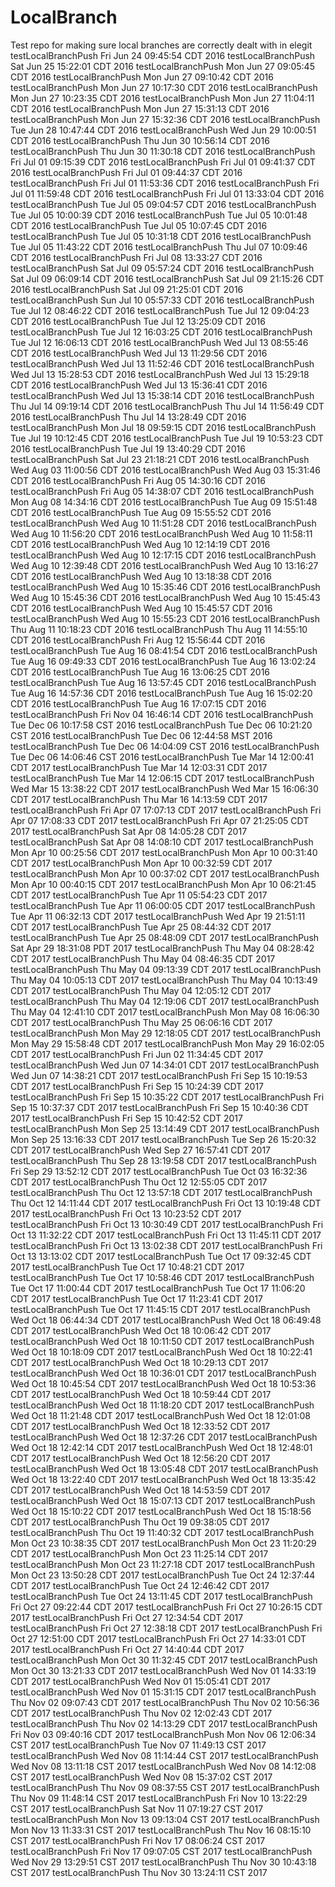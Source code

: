 # LocalBranch
Test repo for making sure local branches are correctly dealt with in elegit
testLocalBranchPush Fri Jun 24 09:45:54 CDT 2016
testLocalBranchPush Sat Jun 25 15:22:01 CDT 2016
testLocalBranchPush Mon Jun 27 09:05:45 CDT 2016
testLocalBranchPush Mon Jun 27 09:10:42 CDT 2016
testLocalBranchPush Mon Jun 27 10:17:30 CDT 2016
testLocalBranchPush Mon Jun 27 10:23:35 CDT 2016
testLocalBranchPush Mon Jun 27 11:04:11 CDT 2016
testLocalBranchPush Mon Jun 27 15:31:13 CDT 2016
testLocalBranchPush Mon Jun 27 15:32:36 CDT 2016
testLocalBranchPush Tue Jun 28 10:47:44 CDT 2016
testLocalBranchPush Wed Jun 29 10:00:51 CDT 2016
testLocalBranchPush Thu Jun 30 10:56:14 CDT 2016
testLocalBranchPush Thu Jun 30 11:30:18 CDT 2016
testLocalBranchPush Fri Jul 01 09:15:39 CDT 2016
testLocalBranchPush Fri Jul 01 09:41:37 CDT 2016
testLocalBranchPush Fri Jul 01 09:44:37 CDT 2016
testLocalBranchPush Fri Jul 01 11:53:36 CDT 2016
testLocalBranchPush Fri Jul 01 11:59:48 CDT 2016
testLocalBranchPush Fri Jul 01 13:33:04 CDT 2016
testLocalBranchPush Tue Jul 05 09:04:57 CDT 2016
testLocalBranchPush Tue Jul 05 10:00:39 CDT 2016
testLocalBranchPush Tue Jul 05 10:01:48 CDT 2016
testLocalBranchPush Tue Jul 05 10:07:45 CDT 2016
testLocalBranchPush Tue Jul 05 10:31:18 CDT 2016
testLocalBranchPush Tue Jul 05 11:43:22 CDT 2016
testLocalBranchPush Thu Jul 07 10:09:46 CDT 2016
testLocalBranchPush Fri Jul 08 13:33:27 CDT 2016
testLocalBranchPush Sat Jul 09 05:57:24 CDT 2016
testLocalBranchPush Sat Jul 09 06:09:14 CDT 2016
testLocalBranchPush Sat Jul 09 21:15:26 CDT 2016
testLocalBranchPush Sat Jul 09 21:25:01 CDT 2016
testLocalBranchPush Sun Jul 10 05:57:33 CDT 2016
testLocalBranchPush Tue Jul 12 08:46:22 CDT 2016
testLocalBranchPush Tue Jul 12 09:04:23 CDT 2016
testLocalBranchPush Tue Jul 12 13:25:09 CDT 2016
testLocalBranchPush Tue Jul 12 16:03:25 CDT 2016
testLocalBranchPush Tue Jul 12 16:06:13 CDT 2016
testLocalBranchPush Wed Jul 13 08:55:46 CDT 2016
testLocalBranchPush Wed Jul 13 11:29:56 CDT 2016
testLocalBranchPush Wed Jul 13 11:52:46 CDT 2016
testLocalBranchPush Wed Jul 13 15:28:53 CDT 2016
testLocalBranchPush Wed Jul 13 15:29:18 CDT 2016
testLocalBranchPush Wed Jul 13 15:36:41 CDT 2016
testLocalBranchPush Wed Jul 13 15:38:14 CDT 2016
testLocalBranchPush Thu Jul 14 09:19:14 CDT 2016
testLocalBranchPush Thu Jul 14 11:56:49 CDT 2016
testLocalBranchPush Thu Jul 14 13:28:49 CDT 2016
testLocalBranchPush Mon Jul 18 09:59:15 CDT 2016
testLocalBranchPush Tue Jul 19 10:12:45 CDT 2016
testLocalBranchPush Tue Jul 19 10:53:23 CDT 2016
testLocalBranchPush Tue Jul 19 13:40:29 CDT 2016
testLocalBranchPush Sat Jul 23 21:18:21 CDT 2016
testLocalBranchPush Wed Aug 03 11:00:56 CDT 2016
testLocalBranchPush Wed Aug 03 15:31:46 CDT 2016
testLocalBranchPush Fri Aug 05 14:30:16 CDT 2016
testLocalBranchPush Fri Aug 05 14:38:07 CDT 2016
testLocalBranchPush Mon Aug 08 14:34:16 CDT 2016
testLocalBranchPush Tue Aug 09 15:51:48 CDT 2016
testLocalBranchPush Tue Aug 09 15:55:52 CDT 2016
testLocalBranchPush Wed Aug 10 11:51:28 CDT 2016
testLocalBranchPush Wed Aug 10 11:56:20 CDT 2016
testLocalBranchPush Wed Aug 10 11:58:11 CDT 2016
testLocalBranchPush Wed Aug 10 12:14:19 CDT 2016
testLocalBranchPush Wed Aug 10 12:17:15 CDT 2016
testLocalBranchPush Wed Aug 10 12:39:48 CDT 2016
testLocalBranchPush Wed Aug 10 13:16:27 CDT 2016
testLocalBranchPush Wed Aug 10 13:18:38 CDT 2016
testLocalBranchPush Wed Aug 10 15:35:46 CDT 2016
testLocalBranchPush Wed Aug 10 15:45:36 CDT 2016
testLocalBranchPush Wed Aug 10 15:45:43 CDT 2016
testLocalBranchPush Wed Aug 10 15:45:57 CDT 2016
testLocalBranchPush Wed Aug 10 15:55:23 CDT 2016
testLocalBranchPush Thu Aug 11 10:18:23 CDT 2016
testLocalBranchPush Thu Aug 11 14:55:10 CDT 2016
testLocalBranchPush Fri Aug 12 15:56:44 CDT 2016
testLocalBranchPush Tue Aug 16 08:41:54 CDT 2016
testLocalBranchPush Tue Aug 16 09:49:33 CDT 2016
testLocalBranchPush Tue Aug 16 13:02:24 CDT 2016
testLocalBranchPush Tue Aug 16 13:06:25 CDT 2016
testLocalBranchPush Tue Aug 16 13:57:45 CDT 2016
testLocalBranchPush Tue Aug 16 14:57:36 CDT 2016
testLocalBranchPush Tue Aug 16 15:02:20 CDT 2016
testLocalBranchPush Tue Aug 16 17:07:15 CDT 2016
testLocalBranchPush Fri Nov 04 16:46:14 CDT 2016
testLocalBranchPush Tue Dec 06 10:17:58 CST 2016
testLocalBranchPush Tue Dec 06 10:21:20 CST 2016
testLocalBranchPush Tue Dec 06 12:44:58 MST 2016
testLocalBranchPush Tue Dec 06 14:04:09 CST 2016
testLocalBranchPush Tue Dec 06 14:06:46 CST 2016
testLocalBranchPush Tue Mar 14 12:00:41 CDT 2017
testLocalBranchPush Tue Mar 14 12:03:31 CDT 2017
testLocalBranchPush Tue Mar 14 12:06:15 CDT 2017
testLocalBranchPush Wed Mar 15 13:38:22 CDT 2017
testLocalBranchPush Wed Mar 15 16:06:30 CDT 2017
testLocalBranchPush Thu Mar 16 14:13:59 CDT 2017
testLocalBranchPush Fri Apr 07 17:07:13 CDT 2017
testLocalBranchPush Fri Apr 07 17:08:33 CDT 2017
testLocalBranchPush Fri Apr 07 21:25:05 CDT 2017
testLocalBranchPush Sat Apr 08 14:05:28 CDT 2017
testLocalBranchPush Sat Apr 08 14:08:10 CDT 2017
testLocalBranchPush Mon Apr 10 00:25:56 CDT 2017
testLocalBranchPush Mon Apr 10 00:31:40 CDT 2017
testLocalBranchPush Mon Apr 10 00:32:59 CDT 2017
testLocalBranchPush Mon Apr 10 00:37:02 CDT 2017
testLocalBranchPush Mon Apr 10 00:40:15 CDT 2017
testLocalBranchPush Mon Apr 10 06:21:45 CDT 2017
testLocalBranchPush Tue Apr 11 05:54:23 CDT 2017
testLocalBranchPush Tue Apr 11 06:00:05 CDT 2017
testLocalBranchPush Tue Apr 11 06:32:13 CDT 2017
testLocalBranchPush Wed Apr 19 21:51:11 CDT 2017
testLocalBranchPush Tue Apr 25 08:44:32 CDT 2017
testLocalBranchPush Tue Apr 25 08:48:09 CDT 2017
testLocalBranchPush Sat Apr 29 18:31:08 PDT 2017
testLocalBranchPush Thu May 04 08:28:42 CDT 2017
testLocalBranchPush Thu May 04 08:46:35 CDT 2017
testLocalBranchPush Thu May 04 09:13:39 CDT 2017
testLocalBranchPush Thu May 04 10:05:13 CDT 2017
testLocalBranchPush Thu May 04 10:13:49 CDT 2017
testLocalBranchPush Thu May 04 12:05:12 CDT 2017
testLocalBranchPush Thu May 04 12:19:06 CDT 2017
testLocalBranchPush Thu May 04 12:41:10 CDT 2017
testLocalBranchPush Mon May 08 16:06:30 CDT 2017
testLocalBranchPush Thu May 25 06:06:16 CDT 2017
testLocalBranchPush Mon May 29 12:18:05 CDT 2017
testLocalBranchPush Mon May 29 15:58:48 CDT 2017
testLocalBranchPush Mon May 29 16:02:05 CDT 2017
testLocalBranchPush Fri Jun 02 11:34:45 CDT 2017
testLocalBranchPush Wed Jun 07 14:34:01 CDT 2017
testLocalBranchPush Wed Jun 07 14:38:21 CDT 2017
testLocalBranchPush Fri Sep 15 10:19:53 CDT 2017
testLocalBranchPush Fri Sep 15 10:24:39 CDT 2017
testLocalBranchPush Fri Sep 15 10:35:22 CDT 2017
testLocalBranchPush Fri Sep 15 10:37:37 CDT 2017
testLocalBranchPush Fri Sep 15 10:40:36 CDT 2017
testLocalBranchPush Fri Sep 15 10:42:52 CDT 2017
testLocalBranchPush Mon Sep 25 13:14:49 CDT 2017
testLocalBranchPush Mon Sep 25 13:16:33 CDT 2017
testLocalBranchPush Tue Sep 26 15:20:32 CDT 2017
testLocalBranchPush Wed Sep 27 16:57:41 CDT 2017
testLocalBranchPush Thu Sep 28 13:19:58 CDT 2017
testLocalBranchPush Fri Sep 29 13:52:12 CDT 2017
testLocalBranchPush Tue Oct 03 16:32:36 CDT 2017
testLocalBranchPush Thu Oct 12 12:55:05 CDT 2017
testLocalBranchPush Thu Oct 12 13:57:18 CDT 2017
testLocalBranchPush Thu Oct 12 14:11:44 CDT 2017
testLocalBranchPush Fri Oct 13 10:19:48 CDT 2017
testLocalBranchPush Fri Oct 13 10:23:52 CDT 2017
testLocalBranchPush Fri Oct 13 10:30:49 CDT 2017
testLocalBranchPush Fri Oct 13 11:32:22 CDT 2017
testLocalBranchPush Fri Oct 13 11:45:11 CDT 2017
testLocalBranchPush Fri Oct 13 13:02:38 CDT 2017
testLocalBranchPush Fri Oct 13 13:13:02 CDT 2017
testLocalBranchPush Tue Oct 17 09:32:45 CDT 2017
testLocalBranchPush Tue Oct 17 10:48:21 CDT 2017
testLocalBranchPush Tue Oct 17 10:58:46 CDT 2017
testLocalBranchPush Tue Oct 17 11:00:44 CDT 2017
testLocalBranchPush Tue Oct 17 11:06:20 CDT 2017
testLocalBranchPush Tue Oct 17 11:23:41 CDT 2017
testLocalBranchPush Tue Oct 17 11:45:15 CDT 2017
testLocalBranchPush Wed Oct 18 06:44:34 CDT 2017
testLocalBranchPush Wed Oct 18 06:49:48 CDT 2017
testLocalBranchPush Wed Oct 18 10:06:42 CDT 2017
testLocalBranchPush Wed Oct 18 10:11:50 CDT 2017
testLocalBranchPush Wed Oct 18 10:18:09 CDT 2017
testLocalBranchPush Wed Oct 18 10:22:41 CDT 2017
testLocalBranchPush Wed Oct 18 10:29:13 CDT 2017
testLocalBranchPush Wed Oct 18 10:36:01 CDT 2017
testLocalBranchPush Wed Oct 18 10:45:54 CDT 2017
testLocalBranchPush Wed Oct 18 10:53:36 CDT 2017
testLocalBranchPush Wed Oct 18 10:59:44 CDT 2017
testLocalBranchPush Wed Oct 18 11:18:20 CDT 2017
testLocalBranchPush Wed Oct 18 11:21:48 CDT 2017
testLocalBranchPush Wed Oct 18 12:01:08 CDT 2017
testLocalBranchPush Wed Oct 18 12:33:52 CDT 2017
testLocalBranchPush Wed Oct 18 12:37:26 CDT 2017
testLocalBranchPush Wed Oct 18 12:42:14 CDT 2017
testLocalBranchPush Wed Oct 18 12:48:01 CDT 2017
testLocalBranchPush Wed Oct 18 12:56:20 CDT 2017
testLocalBranchPush Wed Oct 18 13:05:48 CDT 2017
testLocalBranchPush Wed Oct 18 13:22:40 CDT 2017
testLocalBranchPush Wed Oct 18 13:35:42 CDT 2017
testLocalBranchPush Wed Oct 18 14:53:59 CDT 2017
testLocalBranchPush Wed Oct 18 15:07:13 CDT 2017
testLocalBranchPush Wed Oct 18 15:10:22 CDT 2017
testLocalBranchPush Wed Oct 18 15:18:56 CDT 2017
testLocalBranchPush Thu Oct 19 09:38:05 CDT 2017
testLocalBranchPush Thu Oct 19 11:40:32 CDT 2017
testLocalBranchPush Mon Oct 23 10:38:35 CDT 2017
testLocalBranchPush Mon Oct 23 11:20:29 CDT 2017
testLocalBranchPush Mon Oct 23 11:25:14 CDT 2017
testLocalBranchPush Mon Oct 23 11:27:18 CDT 2017
testLocalBranchPush Mon Oct 23 13:50:28 CDT 2017
testLocalBranchPush Tue Oct 24 12:37:44 CDT 2017
testLocalBranchPush Tue Oct 24 12:46:42 CDT 2017
testLocalBranchPush Tue Oct 24 13:11:45 CDT 2017
testLocalBranchPush Fri Oct 27 09:22:44 CDT 2017
testLocalBranchPush Fri Oct 27 10:26:15 CDT 2017
testLocalBranchPush Fri Oct 27 12:34:54 CDT 2017
testLocalBranchPush Fri Oct 27 12:38:18 CDT 2017
testLocalBranchPush Fri Oct 27 12:51:00 CDT 2017
testLocalBranchPush Fri Oct 27 14:33:01 CDT 2017
testLocalBranchPush Fri Oct 27 14:40:44 CDT 2017
testLocalBranchPush Mon Oct 30 11:32:45 CDT 2017
testLocalBranchPush Mon Oct 30 13:21:33 CDT 2017
testLocalBranchPush Wed Nov 01 14:33:19 CDT 2017
testLocalBranchPush Wed Nov 01 15:05:41 CDT 2017
testLocalBranchPush Wed Nov 01 15:31:15 CDT 2017
testLocalBranchPush Thu Nov 02 09:07:43 CDT 2017
testLocalBranchPush Thu Nov 02 10:56:36 CDT 2017
testLocalBranchPush Thu Nov 02 12:02:43 CDT 2017
testLocalBranchPush Thu Nov 02 14:13:29 CDT 2017
testLocalBranchPush Fri Nov 03 09:40:16 CDT 2017
testLocalBranchPush Mon Nov 06 12:06:34 CST 2017
testLocalBranchPush Tue Nov 07 11:49:13 CST 2017
testLocalBranchPush Wed Nov 08 11:14:44 CST 2017
testLocalBranchPush Wed Nov 08 13:11:18 CST 2017
testLocalBranchPush Wed Nov 08 14:12:08 CST 2017
testLocalBranchPush Wed Nov 08 15:37:02 CST 2017
testLocalBranchPush Thu Nov 09 08:37:55 CST 2017
testLocalBranchPush Thu Nov 09 11:48:14 CST 2017
testLocalBranchPush Fri Nov 10 13:22:29 CST 2017
testLocalBranchPush Sat Nov 11 07:19:27 CST 2017
testLocalBranchPush Mon Nov 13 09:13:04 CST 2017
testLocalBranchPush Mon Nov 13 11:33:31 CST 2017
testLocalBranchPush Thu Nov 16 08:15:10 CST 2017
testLocalBranchPush Fri Nov 17 08:06:24 CST 2017
testLocalBranchPush Fri Nov 17 09:07:05 CST 2017
testLocalBranchPush Wed Nov 29 13:29:51 CST 2017
testLocalBranchPush Thu Nov 30 10:43:18 CST 2017
testLocalBranchPush Thu Nov 30 13:24:11 CST 2017
